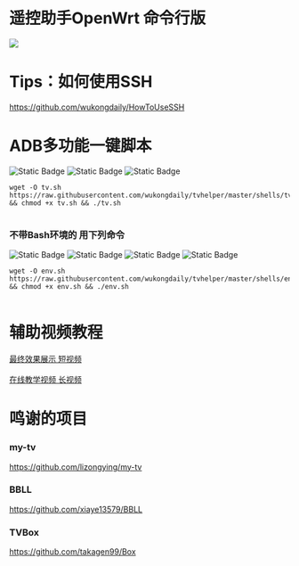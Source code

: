 # 遥控助手OpenWrt 命令行版



<a href="https://github.com/wukongdaily/tvhelper">
  <img align="center" src="https://github-readme-stats.vercel.app/api/pin/?username=wukongdaily&repo=tvhelper&theme=buefy" />
</a><br>

# Tips：如何使用SSH
https://github.com/wukongdaily/HowToUseSSH

# ADB多功能一键脚本
<img alt="Static Badge" src="https://img.shields.io/badge/Bash-0?style=flat-square&logoColor=8A2BE2&label=%E7%8E%AF%E5%A2%83&labelColor=000000&color=6F00D2">  <img alt="Static Badge" src="https://img.shields.io/badge/x86%E8%BD%AF%E8%B7%AF%E7%94%B1-0?style=flat-square&logoColor=8A2BE2&label=%E5%9E%8B%E5%8F%B7&labelColor=000000&color=8F4586">  <img alt="Static Badge" src="https://img.shields.io/badge/ARM%E8%BD%AF%E8%B7%AF%E7%94%B1-0?style=flat-square&logoColor=8A2BE2&label=%E5%9E%8B%E5%8F%B7&labelColor=000000&color=8F4586">
<br>

```
wget -O tv.sh https://raw.githubusercontent.com/wukongdaily/tvhelper/master/shells/tv.sh && chmod +x tv.sh && ./tv.sh


```
### 不带Bash环境的 用下列命令
<img alt="Static Badge" src="https://img.shields.io/badge/sh-0?style=flat-square&logoColor=8A2BE2&label=%E7%8E%AF%E5%A2%83&labelColor=000000&color=009100"> <img alt="Static Badge" src="https://img.shields.io/badge/MT3000-0?style=flat-square&logoColor=8A2BE2&label=%E5%9E%8B%E5%8F%B7&labelColor=000000&color=2828FF"> <img alt="Static Badge" src="https://img.shields.io/badge/MT2500A-0?style=flat-square&logoColor=8A2BE2&label=%E5%9E%8B%E5%8F%B7&labelColor=000000&color=D94600"> <img alt="Static Badge" src="https://img.shields.io/badge/MT6000-0?style=flat-square&logoColor=8A2BE2&label=%E5%9E%8B%E5%8F%B7&labelColor=000000&color=336666">




```
wget -O env.sh https://raw.githubusercontent.com/wukongdaily/tvhelper/master/shells/env.sh && chmod +x env.sh && ./env.sh


```

# 辅助视频教程
[最终效果展示 短视频](https://www.douyin.com/user/MS4wLjABAAAAte1MKVdw9wFvosRL1m6jRA-zvV1PAQLR6zOnuK03h28?modal_id=7337473840903245097)<br><br>
[在线教学视频 长视频](https://www.youtube.com/watch?v=_HENSyrvQRY)


# 鸣谢的项目
### my-tv
https://github.com/lizongying/my-tv
### BBLL
https://github.com/xiaye13579/BBLL
### TVBox
https://github.com/takagen99/Box

